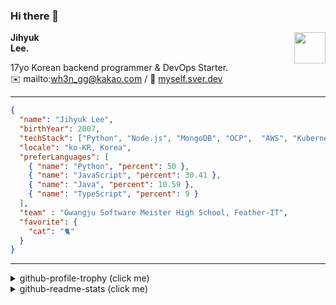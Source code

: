 ### Hi there 👋
<a href="https://litt.ly/wh3nilvyou">
<img src="https://github.githubassets.com/images/mona-loading-default.gif" width="50px" align="right">
</a>

**Jihyuk\
Lee.**

17yo Korean backend programmer & DevOps Starter.\
:envelope: mailto:wh3n_gg@kakao.com
/
:link: [myself.sver.dev](https://myself.sver.dev)

---

```json
{
  "name": "Jihyuk Lee",
  "birthYear": 2007,
  "techStack": ["Python", "Node.js", "MongoDB", "OCP",  "AWS", "Kubernetes"],
  "locale": "ko-KR, Korea",
  "preferLanguages": [
    { "name": "Python", "percent": 50 },
    { "name": "JavaScript", "percent": 30.41 },
    { "name": "Java", "percent": 10.59 },
    { "name": "TypeScript", "percent": 9 }
  ],
  "team" : "Gwangju Software Meister High School, Feather-IT",
  "favorite": {
    "cat": "🐈"
  }
}
```
---
<details>
  <summary>github-profile-trophy (click me)</summary>
  
![](https://github-profile-trophy.vercel.app/?username=sverdev&row=1&column=8&theme=nord)
  
</details>
<details>
  <summary>github-readme-stats (click me)</summary>
  
<!--START_SECTION:waka-->
![Code Time](http://img.shields.io/badge/Code%20Time-136%20hrs%2022%20mins-blue)

![Lines of code](https://img.shields.io/badge/%EC%A0%80%EB%8A%94%20%EC%97%AC%ED%83%9C%EA%B9%8C%EC%A7%80%20-130.7%20thousand%20%EC%A4%84%EC%9D%98%20%EC%BD%94%EB%93%9C%EB%A5%BC%20%EC%9E%91%EC%84%B1%ED%96%88%EC%96%B4%EC%9A%94.-blue)

**저는 저녁형 인간이에요. 🦉** 

```text
🌞 아침                     29 commits          ███░░░░░░░░░░░░░░░░░░░░░░   12.24 % 
🌆 낮　                     57 commits          ██████░░░░░░░░░░░░░░░░░░░   24.05 % 
🌃 저녁                     101 commits         ███████████░░░░░░░░░░░░░░   42.62 % 
🌙 밤　                     50 commits          █████░░░░░░░░░░░░░░░░░░░░   21.10 % 
```


📊 **저는 이번주를 이렇게 시간을 보냈어요.** 

```text
🕑︎ Timezone: Asia/Seoul

💬 프로그래밍 언어들: 
JavaScript               5 hrs 57 mins       ████████████░░░░░░░░░░░░░   46.12 % 
TypeScript               5 hrs 9 mins        ██████████░░░░░░░░░░░░░░░   39.96 % 
Python                   1 hr 11 mins        ██░░░░░░░░░░░░░░░░░░░░░░░   09.24 % 
Text                     14 mins             ░░░░░░░░░░░░░░░░░░░░░░░░░   01.88 % 
CSS                      10 mins             ░░░░░░░░░░░░░░░░░░░░░░░░░   01.38 % 

🔥 에디터들: 
VS Code                  12 hrs 55 mins      █████████████████████████   100.00 % 

💻 운영 체제들: 
Windows                  12 hrs 55 mins      █████████████████████████   100.00 % 
```


 Last Updated on 14/11/2023 18:37:24 UTC
<!--END_SECTION:waka-->

</details>

</div>

